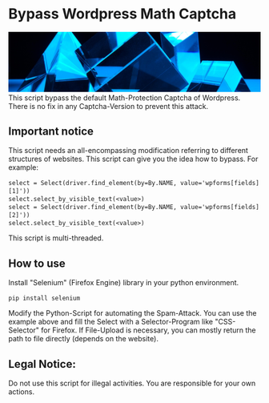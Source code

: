 # Bypass Wordpress Math Captcha
![alt-text](https://github.com/FabianOnSecurity/bypass-math-captcha/blob/main/images/math_bypass.jpg)
This script bypass the default Math-Protection Captcha of Wordpress. There is no fix in any Captcha-Version to prevent this attack.
## Important notice
This script needs an all-encompassing modification referring to different structures of websites. This script can give you the idea how to bypass.
For example:
```
select = Select(driver.find_element(by=By.NAME, value='wpforms[fields][1]'))
select.select_by_visible_text(<value>)
select = Select(driver.find_element(by=By.NAME, value='wpforms[fields][2]'))
select.select_by_visible_text(<value>)
```

This script is multi-threaded.
## How to use
Install "Selenium" (Firefox Engine) library in your python environment.
```
pip install selenium
```
Modify the Python-Script for automating the Spam-Attack. You can use the example above and fill the Select with a Selector-Program like "CSS-Selector" for Firefox. If File-Upload is necessary, you can mostly return the path to file directly (depends on the website).
## Legal Notice:
Do not use this script for illegal activities. You are responsible for your own actions.

